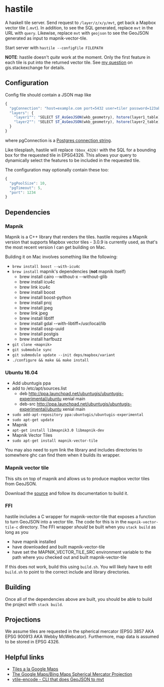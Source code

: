 hastile
=======

A haskell tile server. Send request to `/layer/z/x/y/mvt`, get back a Mapbox vector tile (`.mvt`). In addition, to see the SQL generated, replace `mvt` in the URL with `query`. Likewise, replace `mvt` with `geojson` to see the GeoJSON generated as input to mapnik-vector-tile.

Start server with `hastile --configFile FILEPATH`

**NOTE**: hastile doesn't _quite_ work at the moment. Only the first feature in each tile is put into the returned vector tile. See [my question](http://gis.stackexchange.com/questions/212691/mapnik-vector-tile-produces-tiles-with-only-one-feature) on gis.stackexchange for details.

Configuration
-------------

Config file should contain a JSON map like

```javascript
{
  "pgConnection": "host=example.com port=5432 user=tiler password=123abc dbname=notoracle"
  "layers": {
    "layer1"": "SELECT ST_AsGeoJSON(wkb_geometry), hstore(layer1_table) FROM layer1_table WHERE ST_Intersects(wkb_geometry, !bbox_4326!)",
    "layer2"": "SELECT ST_AsGeoJSON(wkb_geometry), hstore(layer2_table) FROM layer2_table WHERE ST_Intersects(wkb_geometry, !bbox_4326!)",
  }
}
```

where pgConnection is a [Postgres connection string](https://www.postgresql.org/docs/9.4/static/libpq-connect.html#LIBPQ-CONNSTRING).

Like tilesplash, hastile will replace `!bbox_4326!` with the SQL for a bounding box for the requested tile in EPSG4326. This allows your query to dynamically select the features to be included in the requested tile.

The configuration may optionally contain these too:

```javascript
{
  "pgPoolSize": 10,
  "pgTimeout": 5,
  "port": 1234
}
```

Dependencies
------------

### Mapnik

Mapnik is a C++ library that renders the tiles. hastile requires a Mapnik version that supports Mapbox vector tiles - 3.0.9 is currently used, as that's the most recent version I can get building on Mac.

Building it on Mac involves something like the following:

 - `brew install boost --with-icu4c`
 - `brew install` mapnik's dependencies (**not** mapnik itself)
   - brew install cairo --without-x --without-glib
   - brew install icu4c
   - brew link icu4c
   - brew install boost
   - brew install boost-python
   - brew install proj
   - brew install jpeg
   - brew link jpeg
   - brew install libtiff
   - brew install gdal --with-libtiff=/usr/local/lib
   - brew install ossp-uuid
   - brew install postgis
   - brew install harfbuzz
 - `git clone <mapnik>`
 - `git submodule sync`
 - `git submodule update --init deps/mapbox/variant`
 - `./configure && make && make install`

 ### Ubuntu 16.04
 - Add ubuntugis ppa
  - add to /etc/apt/sources.list
    - deb http://ppa.launchpad.net/ubuntugis/ubuntugis-experimental/ubuntu xenial main 
    - deb-src http://ppa.launchpad.net/ubuntugis/ubuntugis-experimental/ubuntu xenial main 
  - `sudo add-apt-repository ppa:ubuntugis/ubuntugis-experimental`
  - `sudo apt-get update`
 - Mapnik
  - `apt-get install libmapnik3.0 libmapnik-dev`
 - Mapnik Vector Tiles
  - `sudo apt-get install mapnik-vector-tile`
 
You may also need to sym link the library and includes directories to somewhere ghc can find them when it builds its wrapper.

### Mapnik vector tile

This sits on top of mapnik and allows us to produce mapbox vector tiles from GeoJSON.

Download the [source](https://github.com/mapbox/mapnik-vector-tile) and follow its documentation to build it.

### FFI

hastile includes a C wrapper for mapnik-vector-tile that exposes a function to turn GeoJSON into a vector tile. The code for this is in the `mapnik-vector-tile-c` directory. The FFI wrapper _should_ be built when you `stack build` as long as you

 - have mapnik installed
 - have downloaded and built mapnik-vector-tile
 - have set the MAPNIK\_VECTOR\_TILE\_SRC environment variable to the path where you checked out
   and built mapnik-vector-tile

If this does not work, build this using `build.sh`. You will likely have to edit `build.sh` to point to the correct include and library directories.

Building
--------

Once all of the dependencies above are built, you should be able to build the project with `stack build`.

Projections
-----------

We assume tiles are requested in the spherical mercator (EPSG 3857 AKA EPSG 900913 AKA Webby McWebcator). Furthermore, map data is assumed to be stored in EPSG 4326.

Helpful links
-------------

- [Tiles a la Google Maps](http://www.maptiler.org/google-maps-coordinates-tile-bounds-projection/)
- [The Google Maps/Bing Maps Spherical Mercator Projection](https://alastaira.wordpress.com/2011/01/23/the-google-maps-bing-maps-spherical-mercator-projection/)
- [vtile-encode - CLI that does GeoJSON to mvt](https://github.com/mapbox/mapnik-vector-tile/blob/master/bench/vtile-encode.cpp)
